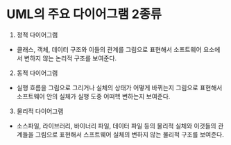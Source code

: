 # UML의 주요 다이어그램 2종류

1. 정적 다이어그램 
  - 클래스, 객체, 데이터 구조와 이들의 관계를 그림으로 표현해서 소프트웨어 요소에서 변하지 않는 논리적 구조를 보여준다.
2. 동적 다이어그램
  - 실행 흐름을 그림으로 그리거나 실체의 상태가 어떻게 바뀌는지 그림으로 표현해서 소프트웨어 안의 실체가 실행 도중 어떠헥 변하는지 보여준다.
3. 물리적 다이어그램
  - 소스파일, 라이브러리, 바이너리 파일, 데이터 파일 등의 물리적 실체와 이것들의 관계들을 그림으로 표현해서 스프트웨어 실체의 변하지 않는 물리적 구조를 보여준다.
